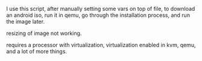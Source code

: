 I use this script, after manually setting some vars on top of file, 
to download an android iso, run it in qemu, go through the installation
process, and run the image later.

resizing of image not working.

requires a processor with virtualization, virtualization enabled in 
kvm, qemu, and a lot of more things.
